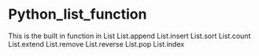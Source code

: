 # Python_list_function
This is the built in function in List
List.append
List.insert
List.sort
List.count
List.extend
List.remove
List.reverse
List.pop
List.index
